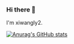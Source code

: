 ### Hi there 👋

<!--
**xiwangly2/xiwangly2** is a ✨ _special_ ✨ repository because its `README.md` (this file) appears on your GitHub profile.

Here are some ideas to get you started:

- 🔭 I’m currently working on ...
- 🌱 I’m currently learning ...
- 👯 I’m looking to collaborate on ...
- 🤔 I’m looking for help with ...
- 💬 Ask me about ...
- 📫 How to reach me: ...
- 😄 Pronouns: ...
- ⚡ Fun fact: ...
-->

I'm xiwangly2.<!--I'm from China.My hobbies are computer network programming and AI programming.I am still a high school student,I began to self-study computer technology at the age of 13,so there is still a lot of room to improve myself."Behind an able man there are always other able men."-->

[![Anurag's GitHub stats](https://github-readme-stats.vercel.app/api?username=xiwangly2)](https://github.com/anuraghazra/github-readme-stats)
